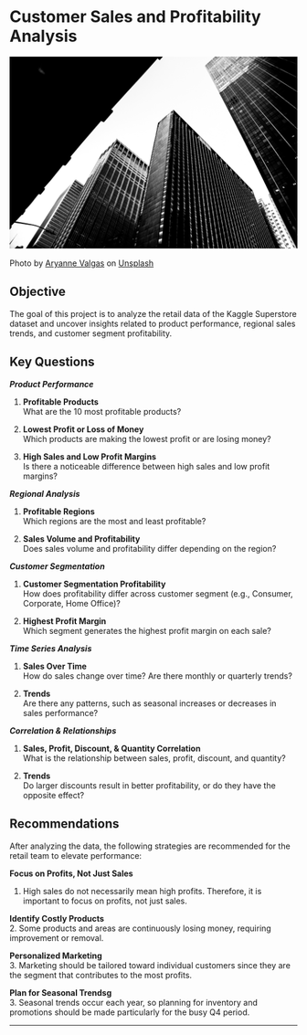 # Customer Sales and Profitability Analysis

![Company Logo](https://github.com/BreeMad/Customer-Sales-and-Profitability-Analysis/blob/main/1.jpg)

Photo by <a href="https://unsplash.com/@aryvalgas?utm_content=creditCopyText&utm_medium=referral&utm_source=unsplash">Aryanne Valgas</a> on <a href="https://unsplash.com/photos/grayscale-photo-of-high-rise-buildings-17Txb0SeC8Y?utm_content=creditCopyText&utm_medium=referral&utm_source=unsplash">Unsplash</a>

## Objective
The goal of this project is to analyze the retail data of the Kaggle Superstore dataset and
uncover insights related to product performance, regional sales trends, and customer segment profitability.

## Key Questions
***Product Performance***
1. **Profitable Products**  
   What are the 10 most profitable products?

2. **Lowest Profit or Loss of Money**  
   Which products are making the lowest profit or are losing money?

4. **High Sales and Low Profit Margins**  
   Is there a noticeable difference between high sales and low profit margins?

***Regional Analysis***
1. **Profitable Regions**  
   Which regions are the most and least profitable?

2. **Sales Volume and Profitability**  
   Does sales volume and profitability differ depending on the region?

***Customer Segmentation***
1. **Customer Segmentation Profitability**  
   How does profitability differ across customer segment (e.g., Consumer, Corporate, Home Office)?

2. **Highest Profit Margin**  
   Which segment generates the highest profit margin on each sale?

***Time Series Analysis***
1. **Sales Over Time**  
   How do sales change over time? Are there monthly or quarterly trends?

2. **Trends**  
   Are there any patterns, such as seasonal increases or decreases in sales performance?
   
 ***Correlation & Relationships***
1. **Sales, Profit, Discount, & Quantity Correlation**  
   What is the relationship between sales, profit, discount, and quantity?

2. **Trends**  
   Do larger discounts result in better profitability, or do they have the opposite effect?

## Recommendations
After analyzing the data, the following strategies are recommended for the retail team to elevate performance:

**Focus on Profits, Not Just Sales**  
1. High sales do not necessarily mean high profits. Therefore, it is important to focus on profits, not just sales.

**Identify Costly Products**  
2. Some products and areas are continuously losing money, requiring improvement or removal.

**Personalized Marketing**  
3. Marketing should be tailored toward individual customers since they are the segment that contributes to the most profits.

**Plan for Seasonal Trendsg**  
3. Seasonal trends occur each year, so planning for inventory and promotions should be made particularly for the busy Q4 period.

---
